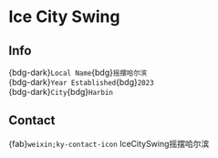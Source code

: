 # Ice City Swing

## Info

{bdg-dark}`Local Name`{bdg}`摇摆哈尔滨`  
{bdg-dark}`Year Established`{bdg}`2023`  
{bdg-dark}`City`{bdg}`Harbin`  

## Contact

{fab}`weixin;ky-contact-icon` IceCitySwing摇摆哈尔滨  

